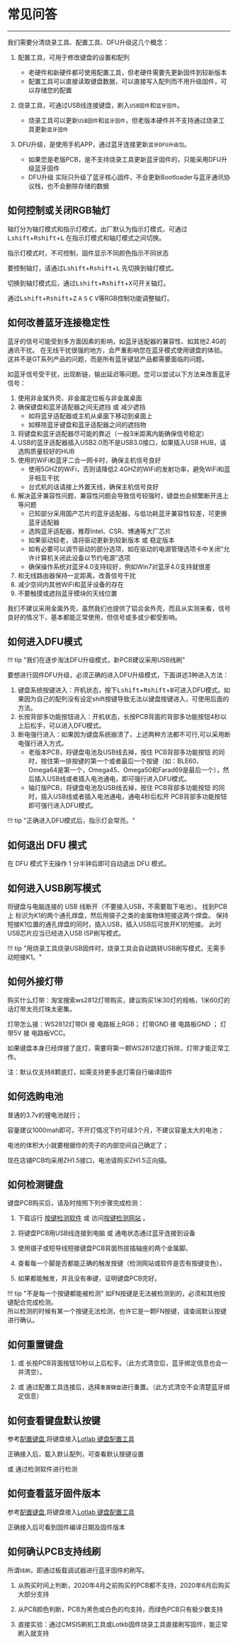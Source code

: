 常见问答
=====================


-----------

我们需要分清烧录工具、配置工具、DFU升级这几个概念：

1. 配置工具，可用于修改键盘的设置和配列
    - 老硬件和新硬件都可使用配置工具，但老硬件需要先更新固件到较新版本
    - 配置工具可以直接读取键盘数据，可以直接写入配列而不用升级固件，可以存储您的配置

2. 烧录工具，可通过USB线连接键盘，刷入`USB固件`和`蓝牙固件`。
    - 烧录工具可以更新`USB固件`和`蓝牙固件`，但老版本硬件并不支持通过烧录工具更新`蓝牙固件`

3. DFU升级，是使用手机APP，通过蓝牙连接更新`蓝牙DFU升级包`。
    - 如果您是老版PCB，是不支持烧录工具更新蓝牙固件的，只能采用DFU升级蓝牙固件
    - DFU升级 实际只升级了蓝牙核心固件，不会更新Bootloader与蓝牙通讯协议栈，也不会删除存储的数据

如何控制或关闭RGB轴灯
-----------------------
轴灯分为轴灯模式和指示灯模式，出厂默认为指示灯模式，可通过<kbd>Lshift</kbd>+<kbd>Rshift</kbd>+<kbd>L</kbd> 在指示灯模式和轴灯模式之间切换。

指示灯模式时，不可控制，固件显示不同颜色指示不同状态

要控制轴灯，请通过<kbd>Lshift</kbd>+<kbd>Rshift</kbd>+<kbd>L</kbd> 先切换到轴灯模式。

切换到轴灯模式后，通过<kbd>Lshift</kbd>+<kbd>Rshift</kbd>+<kbd>X</kbd>可开关轴灯。

通过<kbd>Lshift</kbd>+<kbd>Rshift</kbd>+<kbd>Z</kbd> <kbd>A</kbd> <kbd>S</kbd> <kbd>C</kbd> <kbd>V</kbd>等RGB控制功能调整轴灯。


<span id="如何改善蓝牙连接稳定性">如何改善蓝牙连接稳定性</span>
-------------------------

蓝牙的信号可能受到多方面因素的影响，如蓝牙适配器的兼容性、如其他2.4G的通讯干扰。
在无线干扰很强的地方，会严重影响您在蓝牙模式使用键盘的体验。这并不是GT系列产品的问题，而是所有蓝牙键鼠产品都需要面临的问题。

如蓝牙信号受干扰，出现断链，输出延迟等问题。您可以尝试以下方法来改善蓝牙信号：

1. 使用非金属外壳、非金属定位板与非金属桌面
2. 确保键盘和蓝牙适配器之间无遮挡 或 减少遮挡
    -  如将蓝牙适配器或主机从桌面下移动到桌面上
    -  如移除蓝牙键盘和蓝牙适配器之间的遮挡物
3. 将键盘和蓝牙适配器尽可能的靠近（一般3米距离内能确保信号稳定）
4. USB的蓝牙适配器插入USB2.0而不是USB3.0接口，如果插入USB HUB，请选购质量较好的HUB
5. 使用的WiFi和蓝牙二合一网卡时，确保主机信号良好
    -  使用5GHZ的WiFi，否则请降低2.4GHZ的WiFi的发射功率，避免WiFi和蓝牙相互干扰
    -  台式机的话请接上外置天线，确保主机信号良好
6. 解决蓝牙兼容性问题，兼容性问题会导致信号较强时，键盘也会频繁断开连上等问题
    -  已知部分采用国产芯片的蓝牙适配器，与低功耗蓝牙兼容性较差，可更换蓝牙适配器
    -  选购蓝牙适配器，推荐Intel、CSR、博通等大厂芯片
    -  如果驱动较老，请将驱动更新到较新版本 或 稳定版本
    -  如有必要可以调节驱动的部分选项，如在驱动的电源管理选项卡中关闭“允许计算机关闭此设备以节约电源”选项
    -  确保操作系统对蓝牙4.0支持较好，例如Win7对蓝牙4.0支持就很差
7. 和无线路由器保持一定距离，改善信号干扰
8. 减少空间内其他WiFi和蓝牙设备的存在
9. 不要触摸或遮挡蓝牙模块的天线位置

我们不建议采用金属外壳，虽然我们也提供了铝合金外壳，而且从实测来看，信号良好的情况下，基本都能正常使用，但信号或多或少都受影响。

<span id="如何进入DFU模式">如何进入DFU模式</span>
-----
!!! tip "我们在逐步淘汰DFU升级模式，新PCB建议采用USB线刷"

要想进行固件DFU升级，必须正确的进入DFU升级模式，下面讲述3种进入方法：

1. 键盘系统按键进入：开机状态，按下<kbd>Lshift</kbd>+<kbd>Rshift</kbd>+<kbd>B</kbd>可进入DFU模式。如果因为自己的配列没有设定shift按键导致无法以键盘按键进入，可使用后面的方法。
2. 长按背部多功能按钮进入：开机状态，长按PCB背面的背部多功能按钮4秒以上后松手，可以进入DFU模式。
3. 断电强行进入：如果因为键盘系统崩溃了，上述两种方法都不可行,可以采用断电强行进入方式。
    - 老版本PCB，将键盘电池及USB线去掉，按住 PCB背部多功能按钮 的同时，按住第一排按键的第一个或者最后一个按键（如：BLE60、Omega64是第一个，Omega45、Omega50和Farad69是最后一个），然后插入USB线或者插入电池通电，即可强行进入DFU模式。
    - 轴灯版PCB，将键盘电池及USB线去掉，按住 PCB背部多功能按钮 的同时，插入USB线或者插入电池通电，通电4秒后松开 PCB背部多功能按钮 即可强行进入DFU模式。

!!! tip "正确进入DFU模式后，指示灯会常亮。"

如何退出 DFU 模式
--------------------
在 DFU 模式下无操作 1 分半钟后即可自动退出 DFU 模式。

如何进入USB刷写模式
---------------------
将键盘与电脑连接的 USB 线断开（不要接入USB，不需要取下电池）。
找到PCB上 标识为K1的两个通孔焊盘，然后用镊子之类的金属物体短接这两个焊盘。
保持短接K1位置的通孔焊盘的同时，插入USB，插入USB后可放开K1的短接。
此时USB芯片应当已经进入USB ISP刷写模式。

!!! tip "用烧录工具烧录USB固件时，烧录工具会自动跳转USB刷写模式，无需手动短接K1。"

如何外接灯带
-----

购买什么灯带：淘宝搜索ws2812灯带购买，建议购买1米30灯的规格，1米60灯的话灯带太亮灯珠太密集。

灯带怎么接：WS2812灯带DI 接 电路板上RGB； 灯带GND 接 电路板GND ； 灯带5V 接 电路板VCC。

如果键盘本身已经焊接了底灯，需要将第一颗WS2812底灯拆除，灯带才能正常工作。

注：默认仅支持8颗底灯，如需支持更多底灯需自行编译固件

如何选购电池
------
普通的3.7v的锂电池就行；

容量建议1000mah即可，不开灯情况下约可续3个月，不建议容量太大的电池；

电池的体积大小就要根据你的壳子的内部空间自己确定了；

现在店铺PCB均采用ZH1.5接口，电池请购买ZH1.5正向插。

<span id="如何检测键盘">如何检测键盘</span>
----------------------------------
键盘PCB购买后，请及时按照下列步骤完成检测：

1. 下载运行 [按键检测软件](http://glab.online/down/keyboardtestutility.exe)  或 访问[按键检测网站](https://glab.online/keytest/) 。

2. 将键盘PCB用USB线连接到电脑 或 通电状态通过蓝牙连接到设备

2. 使用镊子或短导线短接键盘PCB背面热拔插轴座的两个金属脚。

3. 查看每一个脚是否都能正确的触发按键（检测网站或软件是否有按键变色）。

4. 如果都能触发，并且没有串键，证明键盘PCB完好。

!!! tip "不是每一个按键都能被检测"
    如FN按键是无法被检测到的，必须和其他按键配合完成检测。<br>所以检测的时候有某一个按键无法检测，也许它是一颗FN按键，请查阅默认按键进行确认。
    

<span id="如何重置键盘">如何重置键盘</span>
------------------------

1. 或 长按PCB背面按钮10秒以上后松手。（此方式清空后，蓝牙绑定信息也会一并清空）。

2. 或 通过配置工具连接后，选择`重置键盘`进行重置。（此方式清空不会清楚蓝牙绑定信息）

<span id="如何查看蓝牙固件版本">如何查看键盘默认按键</span>
----------------------
参考[配置键盘](configurator.md),将键盘接入[Lotlab 键盘配置工具](http://keyboard.lotlab.org) 

正确接入后，载入默认配列，可查看默认按键设置

或 通过检测软件进行检测

<span id="如何查看蓝牙固件版本">如何查看蓝牙固件版本</span>
------------------
参考[配置键盘](configurator.md),将键盘接入[Lotlab 键盘配置工具](http://keyboard.lotlab.org) 

正确接入后可看到固件编译日期及固件版本

<span id="如何确认PCB支持线刷">如何确认PCB支持线刷</span>
------------------
所谓`线刷`，即通过板载调试器进行蓝牙固件的刷写。

1. 从购买时间上判断，2020年4月之前购买的PCB都不支持，2020年6月后购买大部分支持

2. 从PCB颜色判断，PCB为黑色或白色的均支持，而绿色PCB只有极少数支持

3. 直接实验：通过CMSIS刷机工具或Lotkb固件烧录工具直接刷写固件，能正常刷入就支持
